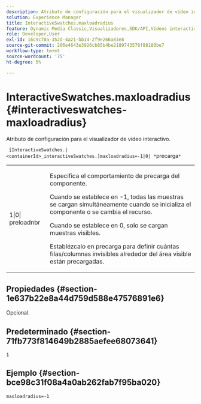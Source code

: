 ```yaml
---
description: Atributo de configuración para el visualizador de vídeo interactivo.
solution: Experience Manager
title: InteractiveSwatches.maxloadradius
feature: Dynamic Media Classic,Visualizadores,SDK/API,Vídeos interactivos
role: Developer,User
exl-id: 16c9c70a-352d-4a21-bb14-2f9e266a83e8
source-git-commit: 206e4643e3926cb85b4be2189743578f88180be7
workflow-type: tm+mt
source-wordcount: '75'
ht-degree: 5%

---
```


# InteractiveSwatches.maxloadradius{#interactiveswatches-maxloadradius}

Atributo de configuración para el visualizador de vídeo interactivo.

` [InteractiveSwatches.|<containerId>_interactiveSwatches.]maxloadradius=-1|0| *`precarga`*`

<table id="table_441553CD34C94A58A9D7CBF772DEDDB6"> 
 <tbody> 
  <tr> 
   <td colname="col1"> <p> <span class="codeph">1|0|<span class="varname"> preloadnbr</span></span> </p> </td> 
   <td colname="col2"> <p> Especifica el comportamiento de precarga del componente. </p> <p>Cuando se establece en <span class="codeph"> -1</span>, todas las muestras se cargan simultáneamente cuando se inicializa el componente o se cambia el recurso. </p> <p>Cuando se establece en <span class="codeph"> 0</span>, solo se cargan muestras visibles. </p> <p>Establézcalo en <span class="codeph"><span class="varname"> precarga</span></span> para definir cuántas filas/columnas invisibles alrededor del área visible están precargadas. </p> </td> 
  </tr> 
 </tbody> 
</table>

## Propiedades {#section-1e637b22e8a44d759d588e47576891e6}

Opcional.

## Predeterminado {#section-71fb773f814649b2885aefee68073641}

`1`

## Ejemplo {#section-bce98c31f08a4a0ab262fab7f95ba020}

```
maxloadradius=-1
```
